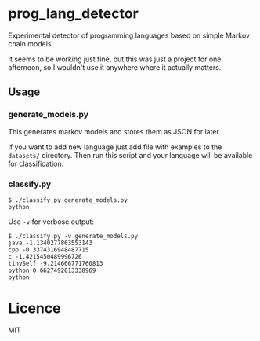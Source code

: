 # prog_lang_detector

Experimental detector of programming languages based on simple Markov chain models.

It seems to be working just fine, but this was just a project for one afternoon, so I wouldn't use it anywhere where it actually matters.

## Usage

### generate_models.py

This generates markov models and stores them as JSON for later.

If you want to add new language just add file with examples to the `datasets/` directory. Then run this script and your language will be available for classification.

### classify.py

    $ ./classify.py generate_models.py 
    python

Use `-v` for verbose output:

    $ ./classify.py -v generate_models.py
    java -1.1340277863553143
    cpp -0.3374316948487715
    c -1.4215450489996726
    tinySelf -9.214666771760813
    python 0.6627492013338969
    python

# Licence

MIT

